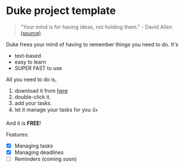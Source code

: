 # Duke project template

> "Your mind is for having ideas, not holding them." - David Allen [(source)](https://dansilvestre.com/productivity-quotes/)

Duke frees your mind of having to remember things you need to do. It's 

- text-based
- easy to learn
- SUPER FAST to use

All you need to do is, 

1. download it from [here](https://nus-cs2103-ay2223s2.github.io/website/schedule/week4/project.html)
2. double-click it.
3. add your tasks.
4. let it manage your tasks for you 👍

And it is **FREE**!

Features:
- [x] Managing tasks
- [X] Managing deadlines
- [ ] Reminders (coming soon)

